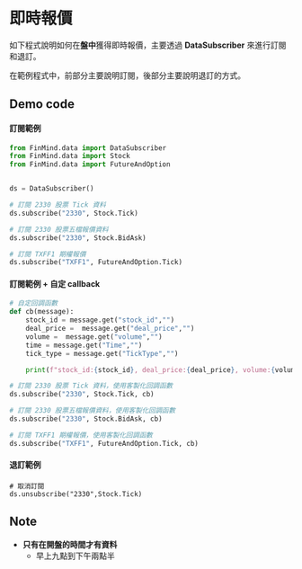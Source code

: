 # 即時報價

如下程式說明如何在**盤中**獲得即時報價，主要透過 **DataSubscriber** 來進行訂閱和退訂。

在範例程式中，前部分主要說明訂閱，後部分主要說明退訂的方式。

## Demo code

#### 訂閱範例

```python
from FinMind.data import DataSubscriber
from FinMind.data import Stock
from FinMind.data import FutureAndOption


ds = DataSubscriber()

# 訂閱 2330 股票 Tick 資料
ds.subscribe("2330", Stock.Tick)

# 訂閱 2330 股票五檔報價資料
ds.subscribe("2330", Stock.BidAsk)

# 訂閱 TXFF1 期權報價
ds.subscribe("TXFF1", FutureAndOption.Tick)
```

#### 訂閱範例 + 自定 callback

```python
# 自定回調函數
def cb(message):
    stock_id = message.get("stock_id","")
    deal_price =  message.get("deal_price","")
    volume =  message.get("volume","")
    time = message.get("Time","")
    tick_type = message.get("TickType","")

    print(f"stock_id:{stock_id}, deal_price:{deal_price}, volume:{volume}, time:{time}, tick_type:{tick_type}")

# 訂閱 2330 股票 Tick 資料，使用客製化回調函數
ds.subscribe("2330", Stock.Tick, cb)

# 訂閱 2330 股票五檔報價資料，使用客製化回調函數
ds.subscribe("2330", Stock.BidAsk, cb)

# 訂閱 TXFF1 期權報價，使用客製化回調函數
ds.subscribe("TXFF1", FutureAndOption.Tick, cb)
```


#### 退訂範例
```
# 取消訂閱
ds.unsubscribe("2330",Stock.Tick)
```

## Note

- **只有在開盤的時間才有資料**
    - 早上九點到下午兩點半